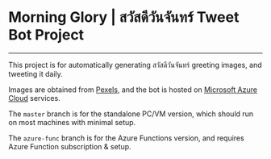# Morning Glory | สวัสดีวันจันทร์ Tweet Bot Project
---

This project is for automatically generating สวัสดีวันจันทร์ greeting images, and tweeting it daily.

Images are obtained from [Pexels](https://www.pexels.com/), and the bot is hosted on [Microsoft Azure Cloud](https://azure.microsoft.com/en-us/) services. 

The `master` branch is for the standalone PC/VM version, which should run on most machines with minimal setup.

The `azure-func` branch is for the Azure Functions version, and requires Azure Function subscription & setup.